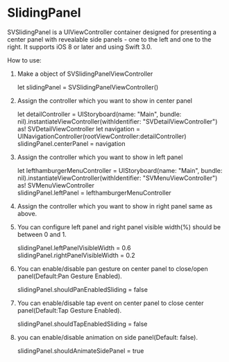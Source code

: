 # SlidingPanel
SVSlidingPanel is a UIViewController container designed for presenting a center panel with revealable side panels - one to the left and one to the right.
It supports iOS 8 or later and using Swift 3.0.


How to use:

1. Make a object of SVSlidingPanelViewController

    let slidingPanel = SVSlidingPanelViewController()
    

2.  Assign the controller which you want to show in center panel
    
    let  detailController  = UIStoryboard(name: "Main", bundle: nil).instantiateViewController(withIdentifier: "SVDetailViewController") as! SVDetailViewController
    let navigation = UINavigationController(rootViewController:detailController)
    slidingPanel.centerPanel = navigation
    

3. Assign the controller which you want to show in left panel
  
    let  lefthamburgerMenuController  = UIStoryboard(name: "Main", bundle: nil).instantiateViewController(withIdentifier: "SVMenuViewController") as! SVMenuViewController  
    slidingPanel.leftPanel = lefthamburgerMenuController


4. Assign the controller which you want to show in right panel same as above.


5. You can configure left panel and right panel visible width(%) should be between 0 and 1.
    
     slidingPanel.leftPanelVisibleWidth = 0.6
     slidingPanel.rightPanelVisibleWidth = 0.2
 


6. You can enable/disable pan gesture on center panel to close/open panel(Default:Pan Gesture Enabled).
    
    slidingPanel.shouldPanEnabledSliding = false


7. You can enable/disable tap event on center panel to close center panel(Default:Tap Gesture Enabled).
    
    slidingPanel.shouldTapEnabledSliding = false


8. you can enable/disable animation on side panel(Default: false).

    slidingPanel.shouldAnimateSidePanel = true

